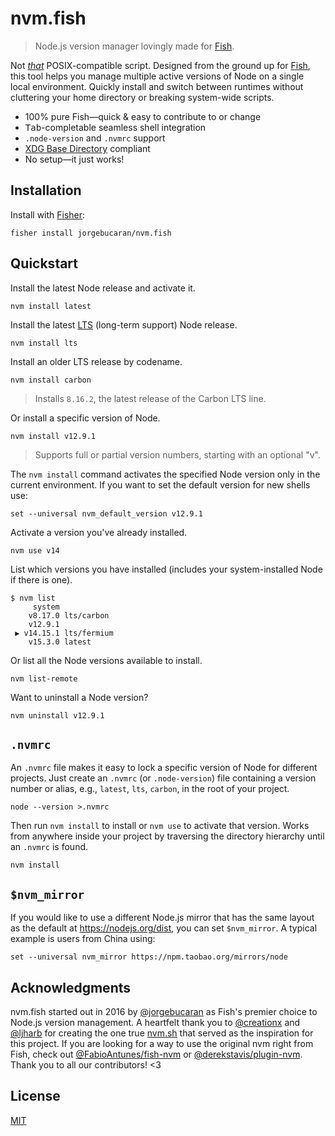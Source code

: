 # nvm.fish

> Node.js version manager lovingly made for [Fish](https://fishshell.com).

Not [_that_](https://github.com/nvm-sh/nvm) POSIX-compatible script. Designed from the ground up for [Fish](https://fishshell.com), this tool helps you manage multiple active versions of Node on a single local environment. Quickly install and switch between runtimes without cluttering your home directory or breaking system-wide scripts.

- 100% pure Fish—quick & easy to contribute to or change
- <kbd>Tab</kbd>-completable seamless shell integration
- `.node-version` and `.nvmrc` support
- [XDG Base Directory](https://specifications.freedesktop.org/basedir-spec/basedir-spec-latest.html) compliant
- No setup—it just works!

## Installation

Install with [Fisher](https://github.com/jorgebucaran/fisher):

```console
fisher install jorgebucaran/nvm.fish
```

## Quickstart

Install the latest Node release and activate it.

```console
nvm install latest
```

Install the latest [LTS](https://github.com/nodejs/Release) (long-term support) Node release.

```console
nvm install lts
```

Install an older LTS release by codename.

```console
nvm install carbon
```

> Installs `8.16.2`, the latest release of the Carbon LTS line.

Or install a specific version of Node.

```console
nvm install v12.9.1
```

> Supports full or partial version numbers, starting with an optional "v".

The `nvm install` command activates the specified Node version only in the current environment. If you want to set the default version for new shells use:

```fish
set --universal nvm_default_version v12.9.1
```

Activate a version you've already installed.

```console
nvm use v14
```

List which versions you have installed (includes your system-installed Node if there is one).

```console
$ nvm list
     system
    v8.17.0 lts/carbon
    v12.9.1
 ▶ v14.15.1 lts/fermium
    v15.3.0 latest
```

Or list all the Node versions available to install.

```console
nvm list-remote
```

Want to uninstall a Node version?

```console
nvm uninstall v12.9.1
```

## `.nvmrc`

An `.nvmrc` file makes it easy to lock a specific version of Node for different projects. Just create an `.nvmrc` (or `.node-version`) file containing a version number or alias, e.g., `latest`, `lts`, `carbon`, in the root of your project.

```console
node --version >.nvmrc
```

Then run `nvm install` to install or `nvm use` to activate that version. Works from anywhere inside your project by traversing the directory hierarchy until an `.nvmrc` is found.

```console
nvm install
```

## `$nvm_mirror`

If you would like to use a different Node.js mirror that has the same layout as the default at https://nodejs.org/dist, you can set `$nvm_mirror`. A typical example is users from China using:

```console
set --universal nvm_mirror https://npm.taobao.org/mirrors/node
```

## Acknowledgments

nvm.fish started out in 2016 by [@jorgebucaran](https://github.com/jorgebucaran) as Fish's premier choice to Node.js version management. A heartfelt thank you to [@creationx](https://github.com/creationix) and [@ljharb](https://github.com/ljharb) for creating the one true [nvm.sh](https://github.com/nvm-sh/nvm) that served as the inspiration for this project. If you are looking for a way to use the original nvm right from Fish, check out [@FabioAntunes/fish-nvm](https://github.com/FabioAntunes/fish-nvm) or [@derekstavis/plugin-nvm](https://github.com/derekstavis/plugin-nvm). Thank you to all our contributors! <3

## License

[MIT](LICENSE.md)
